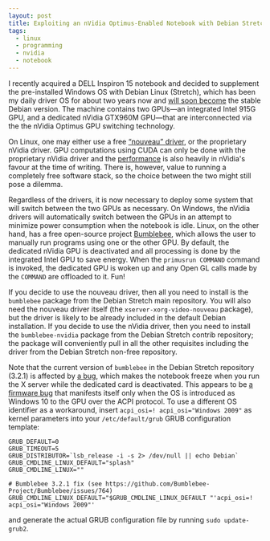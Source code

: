 ```yaml
---
layout: post
title: Exploiting an nVidia Optimus-Enabled Notebook with Debian Stretch
tags:
  - linux
  - programming
  - nvidia
  - notebook
---
```


I recently acquired a DELL Inspiron 15 notebook and decided to supplement the
pre-installed Windows OS with Debian Linux (Stretch), which has been my daily
driver OS for about two years now and [will soon become][stretch] the stable
Debian version. The machine contains two GPUs—an integrated Intel 915G GPU, and
a dedicated nVidia GTX960M GPU—that are interconnected via the the nVidia
Optimus GPU switching technology.

On Linux, one may either use a free [“nouveau” driver][nouveau], or the
proprietary nVidia driver. GPU computations using CUDA can only be done with
the proprietary nVidia driver and the [performance][perf] is also heavily in
nVidia's favour at the time of writing. There is, however, value to running a
completely free software stack, so the choice between the two might still pose
a dilemma.

Regardless of the drivers, it is now necessary to deploy some system that will
switch between the two GPUs as necessary. On Windows, the nVidia drivers will
automatically switch between the GPUs in an attempt to minimize power
consumption when the notebook is idle. Linux, on the other hand, has a free
open-source project [Bumblebee][], which allows the user to manually run
programs using one or the other GPU. By default, the dedicated nVidia GPU is
deactivated and all processing is done by the integrated Intel GPU to save
energy. When the `primusrun COMMAND` command is invoked, the dedicated GPU is
woken up and any Open GL calls made by the `COMMAND` are offloaded to it. Fun!

If you decide to use the nouveau driver, then all you need to install is the
`bumblebee` package from the Debian Stretch main repository. You will also need
the nouveau driver itself (the `xserver-xorg-video-nouveau` package), but the
driver is likely to be already included in the default Debian installation. If
you decide to use the nVidia driver, then you need to install the
`bumblebee-nvidia` package from the Debian Stretch contrib repository; the
package will conveniently pull in all the other requisites including the driver
from the Debian Stretch non-free repository.

Note that the current version of `bumblebee` in the Debian Stretch repository
(3.2.1) is affected by [a bug][], which makes the notebook freeze when you run
the X server while the dedicated card is deactivated. This appears to be [a
firmware bug][] that manifests itself only when the OS is introduced as Windows
10 to the GPU over the ACPI protocol. To use a different OS identifier as a
workaround, insert `acpi_osi=! acpi_osi="Windows 2009"` as kernel parameters
into your `/etc/default/grub` GRUB configuration template:
```
GRUB_DEFAULT=0
GRUB_TIMEOUT=5
GRUB_DISTRIBUTOR=`lsb_release -i -s 2> /dev/null || echo Debian`
GRUB_CMDLINE_LINUX_DEFAULT="splash"
GRUB_CMDLINE_LINUX=""

# Bumblebee 3.2.1 fix (see https://github.com/Bumblebee-Project/Bumblebee/issues/764)
GRUB_CMDLINE_LINUX_DEFAULT="$GRUB_CMDLINE_LINUX_DEFAULT "'acpi_osi=! acpi_osi="Windows 2009"'
```
and generate the actual GRUB configuration file by running `sudo update-grub2`.

 [perf]: http://www.phoronix.com/scan.php?page=article&item=nvidia_2d_openclose "Linux 2D Performance: Nouveau vs. NVIDIA"
 [Bumblebee]: http://bumblebee-project.org/ "Bumblebee - NVIDIA Optimus support for Linux!"
 [a bug]: https://github.com/Bumblebee-Project/Bumblebee/issues/764 "Laptop freezes when starting X11 and discrete graphics are OFF"
 [a firmware bug]: https://bugzilla.kernel.org/show_bug.cgi?id=156341 "Nvidia fails to power on again, resulting in AML_INFINITE_LOOP/lockups (multiple laptops affected)"
 [stretch]: https://wiki.debian.org/DebianStretch "DebianStretch"
 [nouveau]: https://nouveau.freedesktop.org/wiki/ "Nouveau: Accelerated Open Source driver for nVidia cards"
